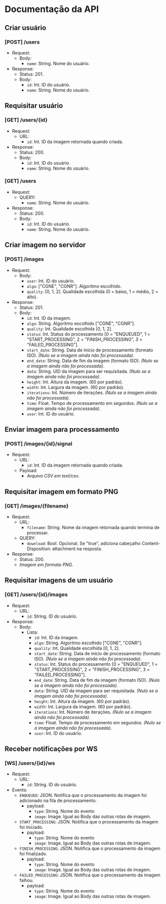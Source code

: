 # Documentação da API

## Criar usuário
### [POST] /users
- Request:
  - Body:
    - `name`: String. Nome do usuário.
- Response:
  - Status: 201.
  - Body:
    - `id`: Int. ID do usuário.
    - `name`: String. Nome do usuário.

## Requisitar usuário
### [GET] /users/{id}
- Request:
  - URL:
    - `id`: Int. ID da imagem retornada quando criada.
- Response:
  - Status: 200.
  - Body:
    - `id`: Int. ID do usuário.
    - `name`: String. Nome do usuário.
### [GET] /users
- Request:
  - QUERY:
    - `name`: String. Nome do usuário.
- Response:
  - Status: 200.
  - Body:
    - `id`: Int. ID do usuário.
    - `name`: String. Nome do usuário.

## Criar imagem no servidor
### [POST] /images
- Request:
  - Body:
    - `user`: Int. ID do usuário.
    - `algo`: ["CGNE", "CGNR"]. Algoritmo escolhido.
    - `quality`: [0, 1, 2]. Qualidade escolhida (0 = baixo, 1 = médio, 2 = alto).
- Response:
  - Status: 201.
  - Body:
    - `id`: Int. ID da imagem.
    - `algo`: String. Algoritmo escolhido ["CGNE", "CGNR"].
    - `quality`: Int. Qualidade escolhida [0, 1, 2].
    - `status`: Int. Status do processamento [0 = "ENQUEUED", 1 = "START_PROCESSING", 2 = "FINISH_PROCESSING", 3 = "FAILED_PROCESSING"].
    - `start_date`: String. Data de início de processamento (formato ISO). *(Nulo se a imagem ainda não foi processada)*.
    - `end_date`: String. Data de fim da imagem (formato ISO). *(Nulo se a imagem ainda não foi processada)*.
    - `data`: String. UID da imagem para ser requisitada. *(Nulo se a imagem ainda não foi processada)*.
    - `height`: Int. Altura da imagem. (60 por padrão).
    - `width`: Int. Largura da imagem. (60 por padrão).
    - `iterations`: Int. Número de iterações. *(Nulo se a imagem ainda não foi processada)*.
    - `time`: Float. Tempo de processamento em segundos. *(Nulo se a imagem ainda não foi processada)*.
    - `user`: Int. ID do usuário.

## Enviar imagem para processamento
### [POST] /images/{id}/signal
- Request:
  - URL:
    - `id`: Int. ID da imagem retornada quando criada.
  - Payload:
    - *Arquivo CSV em text/csv*.

## Requisitar imagem em formato PNG
### [GET] /images/{filename}
- Request:
  - URL:
    - `filename`: String. Nome da imagem retornada quando termina de processar.
  - QUERY:
    - `download`: Bool. Opcional. Se "true", adiciona cabeçalho Content-Disposition: attachment na resposta.
- Response:
  - Status: 200.
  - *Imagem em formato PNG*.

## Requisitar imagens de um usuário
### [GET] /users/{id}/images
- Request:
  - URL:
    - `id`: String. ID do usuário.
- Response:
  - Body:
    - Lista:
      - `id`: Int. ID da imagem.
      - `algo`: String. Algoritmo escolhido ["CGNE", "CGNR"].
      - `quality`: Int. Qualidade escolhida [0, 1, 2].
      - `start_date`: String. Data de início de processamento (formato ISO). *(Nulo se a imagem ainda não foi processada)*.
      - `status`: Int. Status do processamento [0 = "ENQUEUED", 1 = "START_PROCESSING", 2 = "FINISH_PROCESSING", 3 = "FAILED_PROCESSING"].
      - `end_date`: String. Data de fim da imagem (formato ISO). *(Nulo se a imagem ainda não foi processada)*.
      - `data`: String. UID da imagem para ser requisitada. *(Nulo se a imagem ainda não foi processada)*.
      - `height`: Int. Altura da imagem. (60 por padrão).
      - `width`: Int. Largura da imagem. (60 por padrão).
      - `iterations`: Int. Número de iterações. *(Nulo se a imagem ainda não foi processada)*.
      - `time`: Float. Tempo de processamento em segundos. *(Nulo se a imagem ainda não foi processada)*.
      - `user`: Int. ID do usuário.

## Receber notificações por WS
### [WS] /users/{id}/ws
- Request:
  - URL:
    - `id`: String. ID do usuário.
- Events:
  - `ENQUEUED`: JSON. Notifica que o processamento da imagem foi adicionado na fila de processamento.
    - payload:
      - `type`: String. Nome do evento
      - `image`: Image. Igual ao Body das outras rotas de imagem.
  - `START_PROCESSING`: JSON. Notifica que o processamento da imagem foi iniciado.
    - payload:
      - `type`: String. Nome do evento
      - `image`: Image. Igual ao Body das outras rotas de imagem.
  - `FINISH_PROCESSING`: JSON. Notifica que o processamento da imagem foi finalizado.
    - payload:
      - `type`: String. Nome do evento
      - `image`: Image. Igual ao Body das outras rotas de imagem.
  - `FAILED_PROCESSING`: JSON. Notifica que o processamento da imagem falhou.
    - payload:
      - `type`: String. Nome do evento
      - `image`: Image. Igual ao Body das outras rotas de imagem.




